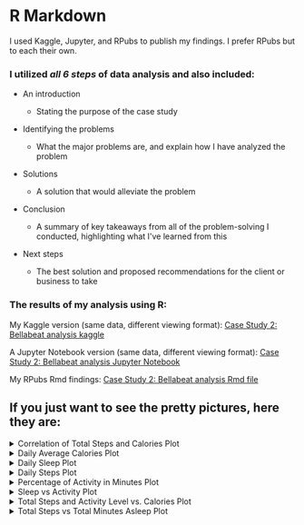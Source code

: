 # R Markdown 

I used Kaggle, Jupyter, and RPubs to publish my findings. I prefer RPubs but to each their own.

### I utilized <em> all 6 steps </em> of data analysis and also included:

* An introduction
  * Stating the purpose of the case study
    
* Identifying the problems
  * What the major problems are, and explain how I have analyzed the problem

* Solutions
  * A solution that would alleviate the problem
  
* Conclusion
  * A summary of key takeaways from all of the problem-solving I conducted, highlighting what I've learned from this
    
* Next steps
  * The best solution and proposed recommendations for the client or business to take
 
### The results of my analysis using R:

My Kaggle version (same data, different viewing format): [Case Study 2: Bellabeat analysis kaggle](https://www.kaggle.com/mattjohnson0304/case-study-2-bellabeat-analysis-matt-johnson)

A Jupyter Notebook version (same data, different viewing format): [Case Study 2: Bellabeat analysis Jupyter Notebook](https://github.com/MjxSjx/Portfolio/blob/main/Case%20Study%202%20-%20bellabeat%20analysis/R%20Results/Case%20Study%202%20-%20bellabeat%20analysis.ipynb)

My RPubs Rmd findings: [Case Study 2: Bellabeat analysis Rmd file](http://rpubs.com/matt_johnson0304/1063207)

## If you just want to see the pretty pictures, here they are:

<details>
<summary>Correlation of Total Steps and Calories Plot</summary>
 
![Correlation of Total Steps and Calories Plot](https://github.com/MjxSjx/Portfolio/blob/main/Case%20Study%202%20-%20bellabeat%20analysis/R%20Results/Correlation%20of%20Total%20Steps%20and%20Calories%20Plot.png)

</details>


<details>
<summary>Daily Average Calories Plot </summary>
 
![Daily Average Calories Plot](https://github.com/MjxSjx/Portfolio/blob/main/Case%20Study%202%20-%20bellabeat%20analysis/R%20Results/Daily%20Average%20Calories%20Plot.png)

</details>


<details>
<summary> Daily Sleep Plot </summary> 
 
![Daily Sleep Plot](https://github.com/MjxSjx/Portfolio/blob/main/Case%20Study%202%20-%20bellabeat%20analysis/R%20Results/Daily%20Sleep%20Plot.png)

</details>


<details>
<summary>Daily Steps Plot </summary>
 
![Daily Steps Plot](https://github.com/MjxSjx/Portfolio/blob/main/Case%20Study%202%20-%20bellabeat%20analysis/R%20Results/Daily%20Steps%20Plot.png)

</details>


<details>
<summary>Percentage of Activity in Minutes Plot </summary>
 
![Percentage of Activity in Minutes Plot](https://github.com/MjxSjx/Portfolio/blob/main/Case%20Study%202%20-%20bellabeat%20analysis/R%20Results/Percentage%20of%20Activity%20in%20Minutes%20Plot.png)

</details>


<details>
<summary>Sleep vs Activity Plot </summary>
 
![Sleep vs Activity Plot](https://github.com/MjxSjx/Portfolio/blob/main/Case%20Study%202%20-%20bellabeat%20analysis/R%20Results/Sleep%20vs%20Activity%20Plot.png)

</details>


<details>
<summary>Total Steps and Activity Level vs. Calories Plot </summary>
 
![Total Steps and Activity Level vs. Calories Plot](https://github.com/MjxSjx/Portfolio/blob/main/Case%20Study%202%20-%20bellabeat%20analysis/R%20Results/Total%20Steps%20and%20Activity%20Level%20vs.%20Calories%20Plot.png)

</details>


<details>
<summary>Total Steps vs Total Minutes Asleep Plot </summary>
 
![Total Steps vs Total Minutes Asleep Plot](https://github.com/MjxSjx/Portfolio/blob/main/Case%20Study%202%20-%20bellabeat%20analysis/R%20Results/Total%20Steps%20vs%20Total%20Minutes%20Asleep%20Plot.png)

</details>
